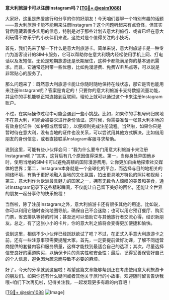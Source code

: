 **意大利旅游卡可以注册Instagram吗？[[TG💪+ @esim1088](https://t.me/s/esim1088)]**

大家好，这里是热爱旅行和分享的你的好朋友！今天咱们要聊一个特别有趣的话题——意大利旅游卡能不能用来注册Instagram？这个问题听起来有点奇怪，但其实背后隐藏着很多实用的信息，特别是对于那些计划去意大利旅行、或者已经在意大利玩得不亦乐乎的小伙伴们来说，这绝对是个值得关注的小技巧。

首先，我们先来了解一下什么是意大利旅游卡。简单来说，意大利旅游卡是一种专门为游客设计的SIM卡服务，它可以帮助你在意大利境内轻松使用手机上网、打电话以及发短信。无论是短期旅游还是长期居住，这种卡都能满足你的基本通讯需求。而且，它通常还附带一些优惠，比如免漫游费、免费WiFi热点等，可以说是非常贴心的服务了。

那么问题来了：既然意大利旅游卡能让你随时随地保持在线状态，那它是否也能用来注册Instagram呢？答案是肯定的！只要你的意大利旅游卡支持数据流量功能，并且你的手机能够正常连接到互联网，理论上就可以通过这个卡来注册Instagram账户。

不过，在实际操作过程中可能会遇到一些小挑战。比如，如果你的手机号码归属地不在意大利，可能会被要求进行身份验证。这时候，你需要准备一张意大利本地的有效身份证件（如护照或居留证），以便顺利完成注册流程。当然啦，如果你只是暂时待在意大利，没有当地的证件也没关系，可以尝试用其他方式解决，比如借用朋友的身份信息，或者直接联系Instagram客服寻求帮助。

说到这里，可能有些小伙伴会问：“我为什么要专门用意大利旅游卡来注册Instagram呢？”其实，这背后有几个原因值得深思。第一，当你身处异国他乡时，使用当地的SIM卡可以避免高额的国际漫游费用，让你更加自由地探索社交媒体的世界；第二，Instagram本身就是一个全球化的平台，而选择与目的地相关的网络环境，有助于更好地融入当地的文化氛围，拍出更具地方特色的照片和视频；第三，意大利作为欧洲最具魅力的国家之一，拥有无数令人惊叹的美景和美食，通过Instagram记录下这些精彩瞬间，不仅能让自己留下美好的回忆，还能让全世界的朋友一起分享你的快乐旅程！

当然啦，除了注册Instagram之外，意大利旅游卡还有很多其他的用途。比如说，你可以利用它随时查询地图导航，确保自己不会迷路；也可以用它预订餐厅、购买门票，省去排队等待的时间；甚至还可以借助它与其他旅行者交流心得，结识新朋友。总之，有了这张小小的卡片，你的意大利之旅将会变得更加便捷和愉快。

说到这里，相信不少小伙伴已经跃跃欲试了吧？不过，在正式入手意大利旅游卡之前，还有一些注意事项需要提醒大家。首先，一定要提前做好功课，了解不同运营商提供的套餐内容和服务质量，这样才能找到最适合自己的选项；其次，尽量选择信誉良好的渠道购买，以确保卡片的真实性和安全性；最后，记得妥善保管好自己的个人信息，避免因为疏忽而导致不必要的麻烦。

好了，今天的分享就到这里啦！希望这篇文章能够帮到正在考虑使用意大利旅游卡的朋友们。如果你还有什么疑问或者其他关于旅行的小故事，欢迎随时留言告诉我哦~咱们下次再见啦，记得关注我，一起发现更多有趣的内容吧！

[[TG💪+ @esim1088](https://t.me/s/esim1088) ![Image](https://i.postimg.cc/4NQfJmqS/Snipaste-2025-05-13-00-14-12.png)]